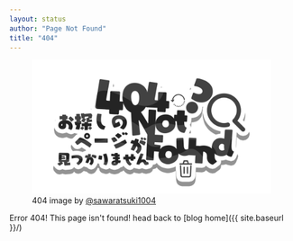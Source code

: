 ```yaml
---
layout: status
author: "Page Not Found"
title: "404"
---
```


<figure>
  <a href="https://github.com/SAWARATSUKI/KawaiiLogos/blob/main/ResponseCode/404%20NotFound.png">
    <img src="https://raw.githubusercontent.com/SAWARATSUKI/KawaiiLogos/refs/heads/main/ResponseCode/404%20NotFound.png" alt="404 image by SAWARATSUKI">
  </a>
  <figcaption>404 image by <a href="https://x.com/sawaratsuki1004">@sawaratsuki1004</a></figcaption>
</figure>
Error 404! This page isn't found! head back to [blog home]({{ site.baseurl }}/)
